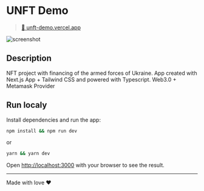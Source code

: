 # UNFT Demo

> [🔗 unft-demo.vercel.app](https://unft-demo.vercel.app/)

![screenshot](https://kotov.com.ua/_next/image?url=%2F_next%2Fstatic%2Fmedia%2Funft.dc42ee33.png&w=3840&q=75)

## Description

NFT project with financing of the armed forces of Ukraine.
App created with Next.js App + Tailwind CSS and powered with Typescript.
Web3.0 + Metamask Provider

## Run localy

Install dependencies and run the app:

```bash
npm install && npm run dev
```

or

```bash
yarn && yarn dev
```

Open [http://localhost:3000](http://localhost:3000) with your browser to see the result.

---

Made with love ❤️
